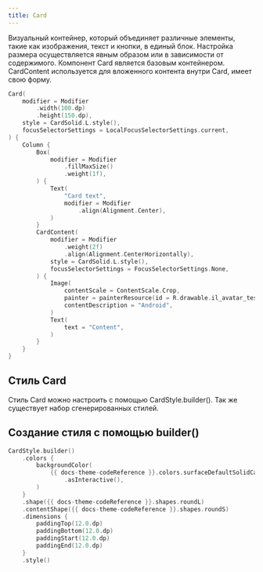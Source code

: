 ```yaml
---
title: Card
---
```


Визуальный контейнер, который объединяет различные элементы, такие как изображения, текст и кнопки, в единый блок.
Настройка размера осуществляется явным образом или в зависимости от содержимого.
Компонент Card является базовым контейнером. CardContent используется для вложенного контента внутри Card, имеет свою форму.

```kotlin
Card(
    modifier = Modifier
        .width(100.dp)
        .height(150.dp),
    style = CardSolid.L.style(),
    focusSelectorSettings = LocalFocusSelectorSettings.current,
) {
    Column {
        Box(
            modifier = Modifier
                .fillMaxSize()
                .weight(1f),
        ) {
            Text(
                "Card text",
                modifier = Modifier
                    .align(Alignment.Center),
            )
        }
        CardContent(
            modifier = Modifier
                .weight(2f)
                .align(Alignment.CenterHorizontally),
            style = CardSolid.L.style(),
            focusSelectorSettings = FocusSelectorSettings.None,
        ) {
            Image(
                contentScale = ContentScale.Crop,
                painter = painterResource(id = R.drawable.il_avatar_test),
                contentDescription = "Android",
            )
            Text(
                text = "Content",
            )
        }
    }
}
```

## Стиль Card

Стиль Card можно настроить с помощью CardStyle.builder(). Так же существует набор сгенерированных стилей.

## Создание стиля с помощью builder()

```kotlin
CardStyle.builder()
    .colors {
        backgroundColor(
            {{ docs-theme-codeReference }}.colors.surfaceDefaultSolidCard
                .asInteractive(),
        )
    }
    .shape({{ docs-theme-codeReference }}.shapes.roundL)
    .contentShape({{ docs-theme-codeReference }}.shapes.roundS)
    .dimensions {
        paddingTop(12.0.dp)
        paddingBottom(12.0.dp)
        paddingStart(12.0.dp)
        paddingEnd(12.0.dp)
    }
    .style()
```
